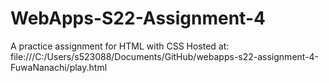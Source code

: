 # WebApps-S22-Assignment-4
A practice assignment for HTML with CSS
Hosted at: file:///C:/Users/s523088/Documents/GitHub/webapps-s22-assignment-4-FuwaNanachi/play.html
